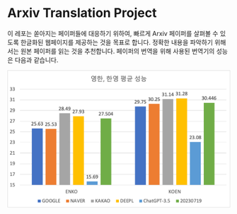 # Arxiv Translation Project

이 레포는 쏟아지는 페이퍼들에 대응하기 위하여, 빠르게 Arxiv 페이퍼를 살펴볼 수 있도록 한글화된 웹페이지를 제공하는 것을 목표로 합니다.
정확한 내용을 파악하기 위해서는 원본 페이퍼를 읽는 것을 추천합니다.
페이퍼의 번역을 위해 사용된 번역기의 성능은 다음과 같습니다.

![NMT Evaluation Results](nmt_eval.png)
